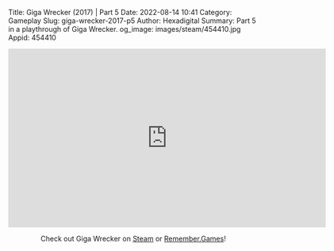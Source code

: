 Title: Giga Wrecker (2017) | Part 5
Date: 2022-08-14 10:41
Category: Gameplay
Slug: giga-wrecker-2017-p5
Author: Hexadigital
Summary: Part 5 in a playthrough of Giga Wrecker.
og_image: images/steam/454410.jpg
Appid: 454410

<center><iframe src="https://www.youtube.com/embed/LMFC-3GP8dY?feature=oembed" allow="accelerometer; autoplay; encrypted-media; gyroscope; picture-in-picture" width="640" height="360" frameborder="0"></iframe>

Check out Giga Wrecker on [Steam](https://store.steampowered.com/app/454410/?curator_clanid=34633900) or [Remember.Games](https://remember.games/game/3356/)!</center>

